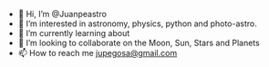 - 👋 Hi, I’m @Juanpeastro
- 👀 I’m interested in astronomy, physics, python and photo-astro.
- 🌱 I’m currently learning about 
- 💞️ I’m looking to collaborate on the Moon, Sun, Stars and Planets
- 📫 How to reach me jupegosa@gmail.com

<!---
Juanpeastro/Juanpeastro is a ✨ special ✨ repository because its `README.md` (this file) appears on your GitHub profile.
You can click the Preview link to take a look at your changes.
--->

